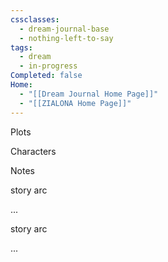 ```yaml
---
cssclasses:
  - dream-journal-base
  - nothing-left-to-say
tags:
  - dream
  - in-progress
Completed: false
Home:
  - "[[Dream Journal Home Page]]"
  - "[[ZIALONA Home Page]]"
---
```

<div class="block-language-tabs">
	<div data-x-data="{ tab: 0 }">
		<div class="html-tabs">
			<div class="html-tab html-tab-active" data-x-bind:class="{ 'html-tab-active': tab == 0 }" data-x-on:click="tab = 0"><p>Plots</p></div>
			<div class="html-tab html-tab-not-first" data-x-bind:class="{ 'html-tab-active': tab == 1 }" data-x-on:click="tab = 1"><p>Characters</p></div>
			<div class="html-tab html-tab-not-first" data-x-bind:class="{ 'html-tab-active': tab == 2 }" data-x-on:click="tab = 2"><p>Notes</p></div>
		</div>
		<div class="html-tab-content">
			<div data-x-show="tab == 0" style="">
				<div class="wrapper grid ">
					<div class="grid left">
						<div class="box">
							<div class="callout-title"> <div class="callout-title-inner">  story arc</div> </div>
							<p> ... </p>
						</div>
					</div>
					<div class="grid right">
						<div class="box">
							<div class="callout-title"> <div class="callout-title-inner"> story arc </div> </div>
							<p> ... </p>
						</div>
					</div>
				</div>				
			</div>
			<div data-x-show="tab == 1" style="display: none;">
				<div class="wrapper grid ">
					<div class="grid left">
						<div class="box  char-note">
							<div class="callout-title"> <div class="callout-title-inner">  Dire Wolf Aspen </div> </div>
							<h4> Youth </h4>
							<p> ... </p>
							<h4> Teen Years </h4>
							<p> ... </p>
							<h4> The Lost Years </h4>
							<p> He knew about the anger, but he did not expect it to come so fast. And it scared him deeply. He would awake from a sea of black to a destroyed home. Furnitures thrown about. His pots and utensils shattered across the floor. Blood caking deep gouges in his cave's wall. All the stress, the confusion, and the hurt had condensed down into something sinister. And he started to dread what might happen if he saw her again. </p> 
							<p> Next came the hair. It took him a while to notice. As he assumed that it was just in the nature of growing up. But his arms grew hairier, as well as his legs, back and chest. Thicker during the winters, thinning out in the spring and the summers. He figured there were more important things to be worrying about. </p> 
							<p> He found that he could run faster and for longer. His arms grew thick with muscle. His vision increased dramatically. Could hear farther, see farther, smell farther. He grew rapidly in size. He was able to Safely hunt larger and larger prey. Gone were the days of feasting on rabbits. </p> 
							<p> One stormy day, he noticed a trail. Old, yet familiar. He followed it eagerly, hoping that it would lead to her. What he found instead tore his heart asunder with grief. Bones. Old. And rotting. Any flush had been picked clean. With the bracelet that he made her. Broken and scattered across the ground. Aspen too died there that day. As he howled in sadness his body changed. Bones breaking, changing. His flesh contorting and expanding. The fur erupting from his body a dire wolf stood where he once was. Gathering what it could in its giant maw, it fled deeper into the heart of the woods. </p>
							<h4> Troubled Waters </h4>
							<p> ... </p>
							<h4> Exodus </h4>
							<p> ... </p>
						</div>
						<div class="box  char-note">
							<div class="callout-title">  <div class="callout-title-inner">  Old Turtle Yew </div> </div>
							<h4> Youth </h4>
							<p> ... </p>
							<h4> Teen Years </h4>
							<p> ... </p>
							<h4> The Lost Years </h4>
							<p> ... </p>
							<h4> Troubled Waters </h4>
							<p> ... </p>
							<h4> Exodus </h4>
							<p> ... </p>
						</div>
					</div>
					<div class="grid right">
						<div class="box char-note ">
							<div class="callout-title">  <div class="callout-title-inner">  Great Stag Willow  </div> </div>
							<h4> Teen Years </h4>
							<p> ... </p>
							<h4> The Lost Years </h4>
							<p> ... </p>
							<h4> Troubled Waters </h4>
							<p> ... </p>
							<h4> Exodus </h4>
							<p> ... </p>
						</div>
						<div class="box char-note ">
							<div class="callout-title">  <div class="callout-title-inner">  Young Doe Allamanda  </div> </div>
							<h4> The Lost Years </h4>
							<p> ... </p>
							<h4> Troubled Waters </h4>
							<p> ... </p>
							<h4> Exodus </h4>
							<p> ... </p>
						</div>
					</div>
				</div>
			</div>
			<div data-x-show="tab == 2" style="display: none;">
				<div class="wrapper grid ">
					<div class="grid left">
						<div class="box def-note">
							<div class="callout-title">  <div class="callout-title-inner">  note </div> </div>
							<p> ... </p>
						</div>
					</div>
					<div class="grid right">
						<div class="box def-note">
							<div class="callout-title">  <div class="callout-title-inner">  note </div> </div>
							<p> ... </p>
						</div>
					</div>
				</div>
			</div>
		</div>
	</div>
</div>